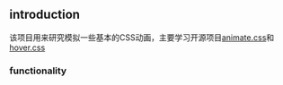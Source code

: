 ## introduction
该项目用来研究模拟一些基本的CSS动画，主要学习开源项目[animate.css](https://daneden.github.io/animate.css/)和[hover.css](https://ianlunn.github.io/Hover/)

### functionality
